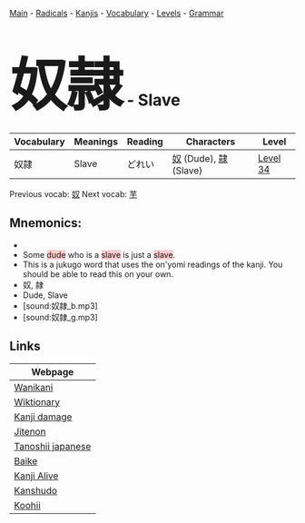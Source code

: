 <style> bigfont {font-size: 100px}</style>
[Main](../README.md) -
[Radicals](../radicals.md) -
[Kanjis](../kanjis.md) -
[Vocabulary](../vocabulary.md) -
[Levels](../levels.md) -
[Grammar](../grammar.md)
# <bigfont> 奴隷</bigfont> - Slave 

| Vocabulary | Meanings | Reading | Characters | Level |
| --- | --- | --- | --- | --- |
| 奴隷 | Slave | どれい |  [奴](../kanjis/奴.md) (Dude), [隷](../kanjis/隷.md) (Slave) | [Level 34](../levels/wk_level34.md) |

Previous vocab: [奴](奴.md) Next vocab: [芋](芋.md) 

## Mnemonics:

* 
* Some <span style="background-color:#ffcccb"> dude</span> who is a <span style="background-color:#ffcccb"> slave</span> is just a <span style="background-color:#ffcccb"> slave</span>.
* This is a jukugo word that uses the on'yomi readings of the kanji. You should be able to read this on your own.
* 奴, 隷
* Dude, Slave
* [sound:奴隷_b.mp3]
* [sound:奴隷_g.mp3]


## Links 

| Webpage |
| --- |
| [Wanikani          ](https://www.wanikani.com/kanji/奴隷) |
| [Wiktionary        ](https://en.wiktionary.org/wiki/奴隷) |
| [Kanji damage      ](http://www.kanjidamage.com/kanji/search?utf8=✓&q=奴隷) |
| [Jitenon           ](https://jitenon.com/kanji/奴隷) |
| [Tanoshii japanese ](https://www.tanoshiijapanese.com/dictionary/kanji.cfm?k=奴隷) |
| [Baike             ](https://baike.baidu.com/item/奴隷) |
| [Kanji Alive       ](https://app.kanjialive.com/奴隷) |
| [Kanshudo          ](https://www.kanshudo.com/searchmn?q=奴隷) |
| [Koohii            ](https://kanji.koohii.com/study/kanji/奴隷) |
